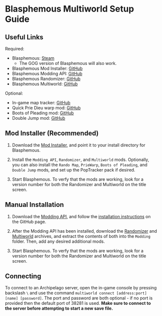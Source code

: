 # Blasphemous Multiworld Setup Guide

## Useful Links

Required:
- Blasphemous: [Steam](https://store.steampowered.com/app/774361/Blasphemous/)
    - The GOG version of Blasphemous will also work.
- Blasphemous Mod Installer: [GitHub](https://github.com/BrandenEK/Blasphemous-Mod-Installer)
- Blasphemous Modding API: [GitHub](https://github.com/BrandenEK/Blasphemous-Modding-API)
- Blasphemous Randomizer: [GitHub](https://github.com/BrandenEK/Blasphemous-Randomizer)
- Blasphemous Multiworld: [GitHub](https://github.com/BrandenEK/Blasphemous-Multiworld)

Optional:
- In-game map tracker: [GitHub](https://github.com/BrandenEK/Blasphemous-Rando-Map)
- Quick Prie Dieu warp mod: [GitHub](https://github.com/BadMagic100/Blasphemous-PrieWarp)
- Boots of Pleading mod: [GitHub](https://github.com/BrandenEK/Blasphemous-Boots-of-Pleading)
- Double Jump mod: [GitHub](https://github.com/BrandenEK/Blasphemous-Double-Jump)

## Mod Installer (Recommended)

1. Download the [Mod Installer](https://github.com/BrandenEK/Blasphemous-Mod-Installer),
and point it to your install directory for Blasphemous.

2. Install the `Modding API`, `Randomizer`, and `Multiworld` mods. Optionally, you can also install the
`Rando Map`, `PrieWarp`, `Boots of Pleading`, and `Double Jump` mods, and set up the PopTracker pack if desired.

3. Start Blasphemous. To verfy that the mods are working, look for a version number for both
the Randomizer and Multiworld on the title screen.

## Manual Installation

1. Download the [Modding API](https://github.com/BrandenEK/Blasphemous-Modding-API/releases), and follow
the [installation instructions](https://github.com/BrandenEK/Blasphemous-Modding-API#installation) on the GitHub page.

2. After the Modding API has been installed, download the 
[Randomizer](https://github.com/BrandenEK/Blasphemous-Randomizer/releases) and 
[Multiworld](https://github.com/BrandenEK/Blasphemous-Multiworld/releases) archives, and extract the contents of both
into the `Modding` folder. Then, add any desired additional mods.

3. Start Blasphemous. To verfy that the mods are working, look for a version number for both
the Randomizer and Multiworld on the title screen.

## Connecting

To connect to an Archipelago server, open the in-game console by pressing backslash `\` and use
the command `multiworld connect [address:port] [name] [password]`. 
The port and password are both optional - if no port is provided then the default port of 38281 is used.
**Make sure to connect to the server before attempting to start a new save file.**